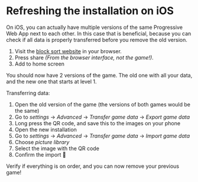 # Refreshing the installation on iOS

On iOS, you can actually have multiple versions of the same Progressive Web App next to each other. In this case that is beneficial, because you can check if all data is properly transferred before you remove the old version.

1. Visit the [block sort website](https://matthijsgroen.github.io/block-sort/) in your browser.
2. Press share _(From the browser interface, not the game!)_.
3. Add to home screen

You should now have 2 versions of the game. The old one with all your data, and the new one that starts at level 1.

Transferring data:

1. Open the old version of the game (the versions of both games would be the same)
2. Go to _settings_ -> _Advanced_ -> _Transfer game data_ -> _Export game data_
3. Long press the QR code, and save this to the images on your phone
4. Open the new installation
5. Go to _settings_ -> _Advanced_ -> _Transfer game data_ -> _Import game data_
6. Choose _picture library_
7. Select the image with the QR code
8. Confirm the import 🎉

Verify if everything is on order, and you can now remove your previous game!
